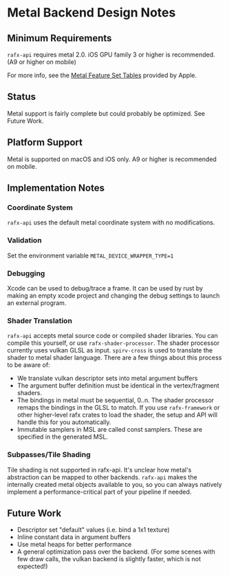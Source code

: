 # Metal Backend Design Notes

## Minimum Requirements

`rafx-api` requires metal 2.0. iOS GPU family 3 or higher is recommended. (A9 or higher on mobile) 

For more info, see the [Metal Feature Set Tables](https://developer.apple.com/metal/Metal-Feature-Set-Tables.pdf)
provided by Apple.

## Status

Metal support is fairly complete but could probably be optimized. See Future Work.

## Platform Support

Metal is supported on macOS and iOS only. A9 or higher is recommended on mobile. 

## Implementation Notes

### Coordinate System

`rafx-api` uses the default metal coordinate system with no modifications.

### Validation

Set the environment variable `METAL_DEVICE_WRAPPER_TYPE=1`

### Debugging

Xcode can be used to debug/trace a frame. It can be used by rust by making an empty xcode project and changing the
debug settings to launch an external program.

### Shader Translation

`rafx-api` accepts metal source code or compiled shader libraries. You can compile this yourself, or use
`rafx-shader-processor`. The shader processor currently uses vulkan GLSL as input. `spirv-cross` is used to translate
the shader to metal shader language. There are a few things about this process to be aware of:
 * We translate vulkan descriptor sets into metal argument buffers
 * The argument buffer definition must be identical in the vertex/fragment shaders.   
 * The bindings in metal must be sequential, 0..n. The shader processor remaps the bindings in the GLSL to match. If you
   use `rafx-framework` or other higher-level rafx crates to load the shader, the setup and API will handle this for you
   automatically.
 * Immutable samplers in MSL are called const samplers. These are specified in the generated MSL.

### Subpasses/Tile Shading

Tile shading is not supported in rafx-api. It's unclear how metal's abstraction can be mapped to other backends.
`rafx-api` makes the internally created metal objects available to you, so you can always natively implement a
performance-critical part of your pipeline if needed.

## Future Work

* Descriptor set "default" values (i.e. bind a 1x1 texture)
* Inline constant data in argument buffers
* Use metal heaps for better performance
* A general optimization pass over the backend. (For some scenes with few draw calls, the vulkan backend is slightly
  faster, which is not expected!)
